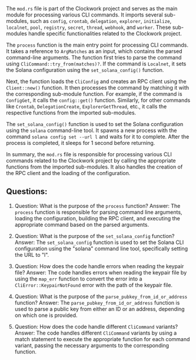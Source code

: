 
The `mod.rs` file is part of the Clockwork project and serves as the main module for processing various CLI commands. It imports several sub-modules, such as `config`, `crontab`, `delegation`, `explorer`, `initialize`, `localnet`, `pool`, `registry`, `secret`, `thread`, `webhook`, and `worker`. These sub-modules handle specific functionalities related to the Clockwork project.

The `process` function is the main entry point for processing CLI commands. It takes a reference to `ArgMatches` as an input, which contains the parsed command-line arguments. The function first tries to parse the command using `CliCommand::try_from(matches)?`. If the command is `Localnet`, it sets the Solana configuration using the `set_solana_config()` function.

Next, the function loads the `CliConfig` and creates an RPC client using the `Client::new()` function. It then processes the command by matching it with the corresponding sub-module function. For example, if the command is `ConfigGet`, it calls the `config::get()` function. Similarly, for other commands like `Crontab`, `DelegationCreate`, `ExplorerGetThread`, etc., it calls the respective functions from the imported sub-modules.

The `set_solana_config()` function is used to set the Solana configuration using the `solana` command-line tool. It spawns a new process with the command `solana config set --url l` and waits for it to complete. After the process is completed, it sleeps for 1 second before returning.

In summary, the `mod.rs` file is responsible for processing various CLI commands related to the Clockwork project by calling the appropriate functions from the imported sub-modules. It also handles the creation of the RPC client and the loading of the configuration.
## Questions: 
 1. Question: What is the purpose of the `process` function?
   Answer: The `process` function is responsible for parsing command line arguments, loading the configuration, building the RPC client, and executing the appropriate command based on the parsed arguments.

2. Question: What is the purpose of the `set_solana_config` function?
   Answer: The `set_solana_config` function is used to set the Solana CLI configuration using the "solana" command line tool, specifically setting the URL to "l".

3. Question: How does the code handle errors when reading the keypair file?
   Answer: The code handles errors when reading the keypair file by using the `map_err` function to convert the error into a `CliError::KeypairNotFound` error with the path of the keypair file.

4. Question: What is the purpose of the `parse_pubkey_from_id_or_address` function?
   Answer: The `parse_pubkey_from_id_or_address` function is used to parse a public key from either an ID or an address, depending on which one is provided.

5. Question: How does the code handle different `CliCommand` variants?
   Answer: The code handles different `CliCommand` variants by using a match statement to execute the appropriate function for each command variant, passing the necessary arguments to the corresponding function.
    